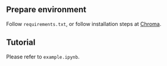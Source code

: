 ## Prepare environment
Follow `requirements.txt`, or follow installation steps at [Chroma](https://github.com/generatebio/chroma).

## Tutorial
Please refer to `example.ipynb`.
